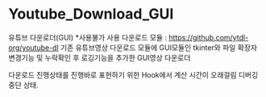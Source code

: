 # Youtube_Download_GUI
유튜브 다운로더(GUI) *사용불가
사용 다운로드 모듈 : https://github.com/ytdl-org/youtube-dl
기존 유튜브영상 다운로드 모듈에 GUI모듈인 tkinter와 파일 확장자 변경기능 및 누락확인 후 로깅기능을 추가한 GUI영상 다운로더

다운로드 진행상태를 진행바로 표현하기 위한 Hook에서 계산 시간이 오래걸림
디버깅 중단 상태.
